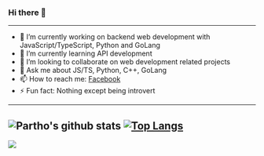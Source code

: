 ### Hi there 👋
---
- 🔭 I’m currently working on backend web development with JavaScript/TypeScript, Python and GoLang
- 🌱 I’m currently learning API development
- 👯 I’m looking to collaborate on web development related projects
- 💬 Ask me about JS/TS, Python, C++, GoLang
- 📫 How to reach me: [Facebook](https://web.facebook.com/TalkToPartho)
- ⚡ Fun fact: Nothing except being introvert
---

![Partho's github stats](https://github-readme-stats.vercel.app/api?username=ParthoKR&count_private=true&show_icons=true)
[![Top Langs](https://github-readme-stats.vercel.app/api/top-langs/?username=ParthoKR&layout=compact)](https://github.com/ParthoKR)
---
![](https://komarev.com/ghpvc/?username=ParthoKR&color=blue)

